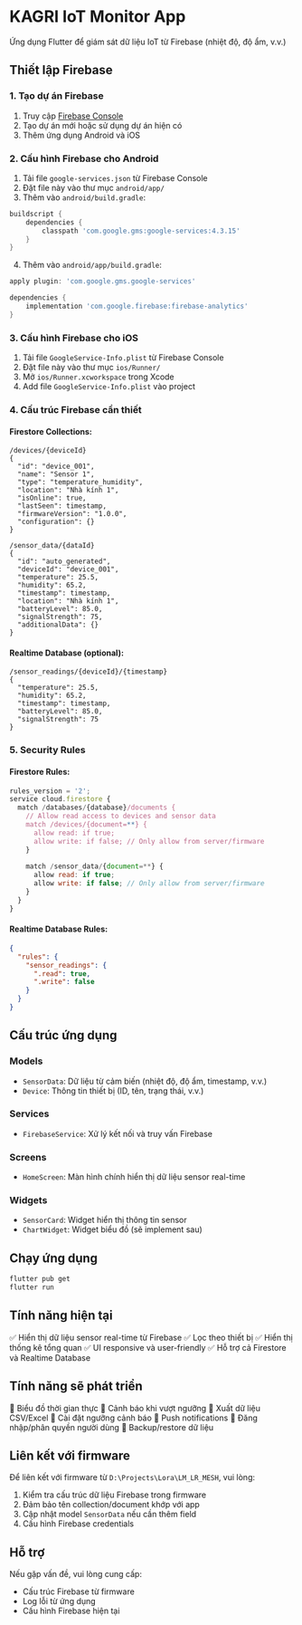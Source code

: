# KAGRI IoT Monitor App

Ứng dụng Flutter để giám sát dữ liệu IoT từ Firebase (nhiệt độ, độ ẩm, v.v.)

## Thiết lập Firebase

### 1. Tạo dự án Firebase
1. Truy cập [Firebase Console](https://console.firebase.google.com/)
2. Tạo dự án mới hoặc sử dụng dự án hiện có
3. Thêm ứng dụng Android và iOS

### 2. Cấu hình Firebase cho Android
1. Tải file `google-services.json` từ Firebase Console
2. Đặt file này vào thư mục `android/app/`
3. Thêm vào `android/build.gradle`:
```gradle
buildscript {
    dependencies {
        classpath 'com.google.gms:google-services:4.3.15'
    }
}
```
4. Thêm vào `android/app/build.gradle`:
```gradle
apply plugin: 'com.google.gms.google-services'

dependencies {
    implementation 'com.google.firebase:firebase-analytics'
}
```

### 3. Cấu hình Firebase cho iOS
1. Tải file `GoogleService-Info.plist` từ Firebase Console
2. Đặt file này vào thư mục `ios/Runner/`
3. Mở `ios/Runner.xcworkspace` trong Xcode
4. Add file `GoogleService-Info.plist` vào project

### 4. Cấu trúc Firebase cần thiết

#### Firestore Collections:
```
/devices/{deviceId}
{
  "id": "device_001",
  "name": "Sensor 1",
  "type": "temperature_humidity", 
  "location": "Nhà kính 1",
  "isOnline": true,
  "lastSeen": timestamp,
  "firmwareVersion": "1.0.0",
  "configuration": {}
}

/sensor_data/{dataId}
{
  "id": "auto_generated",
  "deviceId": "device_001",
  "temperature": 25.5,
  "humidity": 65.2,
  "timestamp": timestamp,
  "location": "Nhà kính 1",
  "batteryLevel": 85.0,
  "signalStrength": 75,
  "additionalData": {}
}
```

#### Realtime Database (optional):
```
/sensor_readings/{deviceId}/{timestamp}
{
  "temperature": 25.5,
  "humidity": 65.2,
  "timestamp": timestamp,
  "batteryLevel": 85.0,
  "signalStrength": 75
}
```

### 5. Security Rules

#### Firestore Rules:
```javascript
rules_version = '2';
service cloud.firestore {
  match /databases/{database}/documents {
    // Allow read access to devices and sensor data
    match /devices/{document=**} {
      allow read: if true;
      allow write: if false; // Only allow from server/firmware
    }
    
    match /sensor_data/{document=**} {
      allow read: if true;
      allow write: if false; // Only allow from server/firmware
    }
  }
}
```

#### Realtime Database Rules:
```json
{
  "rules": {
    "sensor_readings": {
      ".read": true,
      ".write": false
    }
  }
}
```

## Cấu trúc ứng dụng

### Models
- `SensorData`: Dữ liệu từ cảm biến (nhiệt độ, độ ẩm, timestamp, v.v.)
- `Device`: Thông tin thiết bị (ID, tên, trạng thái, v.v.)

### Services
- `FirebaseService`: Xử lý kết nối và truy vấn Firebase

### Screens
- `HomeScreen`: Màn hình chính hiển thị dữ liệu sensor real-time

### Widgets
- `SensorCard`: Widget hiển thị thông tin sensor
- `ChartWidget`: Widget biểu đồ (sẽ implement sau)

## Chạy ứng dụng

```bash
flutter pub get
flutter run
```

## Tính năng hiện tại

✅ Hiển thị dữ liệu sensor real-time từ Firebase
✅ Lọc theo thiết bị
✅ Hiển thị thống kê tổng quan
✅ UI responsive và user-friendly
✅ Hỗ trợ cả Firestore và Realtime Database

## Tính năng sẽ phát triển

🔲 Biểu đồ thời gian thực
🔲 Cảnh báo khi vượt ngưỡng
🔲 Xuất dữ liệu CSV/Excel
🔲 Cài đặt ngưỡng cảnh báo
🔲 Push notifications
🔲 Đăng nhập/phân quyền người dùng
🔲 Backup/restore dữ liệu

## Liên kết với firmware

Để liên kết với firmware từ `D:\Projects\Lora\LM_LR_MESH`, vui lòng:

1. Kiểm tra cấu trúc dữ liệu Firebase trong firmware
2. Đảm bảo tên collection/document khớp với app
3. Cập nhật model `SensorData` nếu cần thêm field
4. Cấu hình Firebase credentials

## Hỗ trợ

Nếu gặp vấn đề, vui lòng cung cấp:
- Cấu trúc Firebase từ firmware
- Log lỗi từ ứng dụng
- Cấu hình Firebase hiện tại